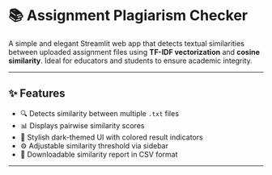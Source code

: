 # 📚 Assignment Plagiarism Checker

A simple and elegant Streamlit web app that detects textual similarities between uploaded assignment files using **TF-IDF vectorization** and **cosine similarity**. Ideal for educators and students to ensure academic integrity.

---

## ✨ Features

- 🔍 Detects similarity between multiple `.txt` files
- 📊 Displays pairwise similarity scores
- 🎨 Stylish dark-themed UI with colored result indicators
- ⚙ Adjustable similarity threshold via sidebar
- 📁 Downloadable similarity report in CSV format

---
